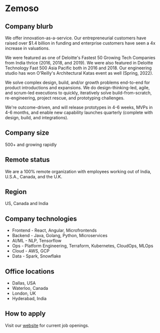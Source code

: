 # Zemoso

## Company blurb

We offer innovation-as-a-service. Our entrepreneurial customers have raised over $1.4 billion in funding and enterprise customers have seen a 4x increase in valuations. 

We were featured as one of Deloitte's Fastest 50 Growing Tech Companies from India thrice (2016, 2018, and 2019). We were also featured in Deloitte Technology Fast 500 Asia Pacific both in 2016 and 2018. Our engineering studio has won O'Reilly's Architectural Katas event as well (Spring, 2022).

We solve complex design, build, and/or growth problems end-to-end for product introductions and expansions. We do design-thinking-led, agile, and scrum-led executions to quickly, iteratively solve build-from-scratch, re-engineering, project rescue, and prototyping challenges. 

We're outcome-driven, and will release prototypes in 4-6 weeks, MVPs in 4-6 months, and enable new capability launches quarterly (complete with design, build, and integrations). 

## Company size

500+ and growing rapidly

## Remote status

We are a 100% remote organization with employees working out of India, U.S.A., Canada, and the U.K. 

## Region

US, Canada and India

## Company technologies

- Frontend - React, Angular, Microfrontends
- Backend - Java, Golang, Python, Microservices
- AI/ML - NLP, Tensorflow
- Ops - Platform Engineering, Terraform, Kubernetes, CloudOps, MLOps
- Cloud - AWS, GCP
- Data - Spark, Snowflake


## Office locations

- Dallas, USA
- Waterloo, Canada
- London, UK
- Hyderabad, India


## How to apply

Visit our [website](https://www.zemosolabs.com/open-positions) for current job openings.
